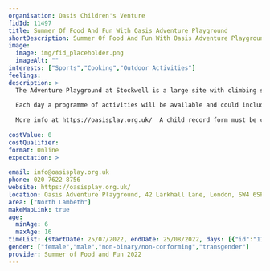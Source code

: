 ```yaml
---
organisation: Oasis Children's Venture
fidId: 11497
title: Summer Of Food And Fun With Oasis Adventure Playground
shortDescription: Summer Of Food And Fun With Oasis Adventure Playground + description
image:
  image: img/fid_placeholder.png
  imageAlt: ""
interests: ["Sports","Cooking","Outdoor Activities"]
feelings:
description: >
  The Adventure Playground at Stockwell is a large site with climbing structures, swings, a zipline, climbing boulder and 3G sports pitch.   
  
  Each day a programme of activities will be available and could include cooking, arts and crafts, sports, music or drama. All activities are freely chosen and everyone is encouraged to join in, make friend and try new things.
  
  More info at https://oasisplay.org.uk/  A child record form must be completed before a child can be left on site. Over 6's only. Open Access first come first serviced. Stay and play available for disabled children and their carer.   
  
costValue: 0
costQualifier: 
format: Online
expectation: >
  
email: info@oasisplay.org.uk
phone: 020 7622 8756
website: https://oasisplay.org.uk/
location: Oasis Adventure Playground, 42 Larkhall Lane, London, SW4 6SP
area: ["North Lambeth"]
makeMapLink: true
age:
  minAge: 6
  maxAge: 16
timeList: {startDate: 25/07/2022, endDate: 25/08/2022, days: [{"id":"11497","fis_provider_name":"Summer Of Food And Fun With Oasis Adventure Playground","day":"Monday","start_time":"10:30 AM","end_time":"4:00 PM"},{"id":"11497","fis_provider_name":"Summer Of Food And Fun With Oasis Adventure Playground","day":"Tuesday","start_time":"10:30 AM","end_time":"4:00 PM"},{"id":"11497","fis_provider_name":"Summer Of Food And Fun With Oasis Adventure Playground","day":"Wednesday","start_time":"10:30 AM","end_time":"4:00 PM"},{"id":"11497","fis_provider_name":"Summer Of Food And Fun With Oasis Adventure Playground","day":"Thursday","start_time":"10:30 AM","end_time":"4:00 PM"},{"id":"11497","fis_provider_name":"Summer Of Food And Fun With Oasis Adventure Playground","day":"Friday","start_time":"10:30 AM","end_time":"4:00 PM"}] }
gender: ["female","male","non-binary/non-conforming","transgender"]
provider: Summer of Food and Fun 2022
---
```


